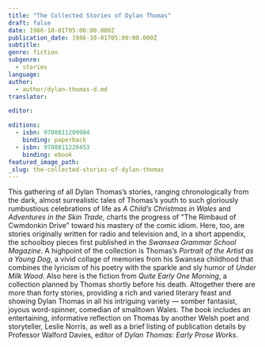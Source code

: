 ```yaml
---
title: "The Collected Stories of Dylan Thomas"
draft: false
date: 1986-10-01T05:00:00.000Z
publication_date: 1986-10-01T05:00:00.000Z
subtitle:
genre: fiction
subgenre:
  - stories
language:
author:
  - author/dylan-thomas-d.md
translator:

editor:

editions:
  - isbn: 9780811209984
    binding: paperback
  - isbn: 9780811220453
    binding: ebook
featured_image_path:
_slug: the-collected-stories-of-dylan-thomas
---
```


This gathering of all Dylan Thomas’s stories, ranging chronologically from the dark, almost surrealistic tales of Thomas’s youth to such gloriously rumbustious celebrations of life as _A Child’s Christmas in Wales_ and _Adventures in the Skin Trade_, charts the progress of "The Rimbaud of Cwmdonkin Drive" toward his mastery of the comic idiom. Here, too, are stories originally written for radio and television and, in a short appendix, the schoolboy pieces first published in the _Swansea Grammar School Magazine_. A highpoint of the collection is Thomas’s _Portrait of the Artist as a Young Dog_, a vivid collage of memories from his Swansea childhood that combines the lyricism of his poetry with the sparkle and sly humor of _Under Milk Wood_. Also here is the fiction from _Quite Early One Morning_, a collection planned by Thomas shortly before his death. Altogether there are more than forty stories, providing a rich and varied literary feast and showing Dylan Thomas in all his intriguing variety — somber fantasist, joyous word-spinner, comedian of smalltown Wales. The book includes an entertaining, informative reflection on Thomas by another Welsh poet and storyteller, Leslie Norris, as well as a brief listing of publication details by Professor Walford Davies, editor of _Dylan Thomas: Early Prose Works_.

